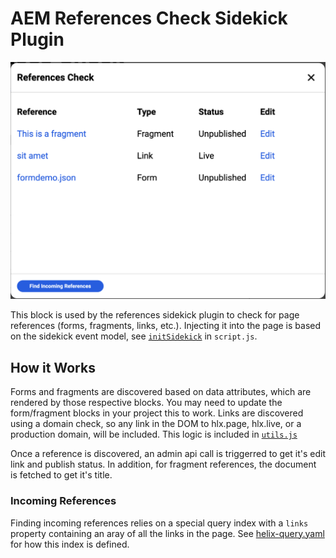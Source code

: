 # AEM References Check Sidekick Plugin

![Screenshot of the references check on a demo page](image-1.png)

This block is used by the references sidekick plugin to check for page references (forms, fragments, links, etc.). Injecting it into the page is based on the sidekick event model, see [`initSidekick`](../../scripts/scripts.js#L197) in `script.js`.

## How it Works

Forms and fragments are discovered based on data attributes, which are rendered by those respective blocks. You may need to update the form/fragment blocks in your project this to work. Links are discovered using a domain check, so any link in the DOM to hlx.page, hlx.live, or a production domain, will be included. This logic is included in [`utils.js`](../../scripts/utils.js#L37)

Once a reference is discovered, an admin api call is triggerred to get it's edit link and publish status. In addition, for fragment references, the document is fetched to get it's title.

### Incoming References

Finding incoming references relies on a special query index with a `links` property containing an aray of all the links in the page. See [helix-query.yaml](../../helix-query.yaml#L32) for how this index is defined.